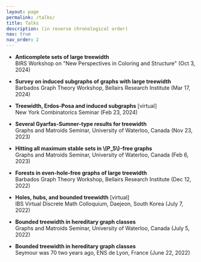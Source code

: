```yaml
---
layout: page
permalink: /talks/
title: Talks
description: (in reverse chronological order)
nav: true
nav_order: 2
---
```



* <b>Anticomplete sets of large treewidth</b>\
BIRS Workshop on "New Perspectives in Coloring and Structure" (Oct 3, 2024)

* <b>Survey on induced subgraphs of graphs with large treewidth</b>\
Barbados Graph Theory Workshop, Bellairs Research Institute (Mar 17, 2024)

* <b>Treewidth, Erdos-Posa and induced subgraphs</b> [virtual]\
   New York Combinatorics Seminar (Feb 23, 2024)

* <b>Several Gyarfas-Sumner-type results for treewidth</b>\
Graphs and Matroids Seminar, University of Waterloo, Canada (Nov 23, 2023)

* <b>Hitting all maximum stable sets in \\(P\_5\\)-free graphs</b>\
Graphs and Matroids Seminar, University of Waterloo, Canada (Feb 6, 2023)


* <b>Forests in even-hole-free graphs of large treewidth</b>\
Barbados Graph Theory Workshop, Bellairs Research Institute (Dec 12, 2022)


* <b>Holes, hubs, and bounded treewidth</b> [virtual]\
IBS Virtual Discrete Math Colloquium, Daejeon, South Korea (July 7, 2022)


* <b>Bounded treewidth in hereditary graph classes</b>\
Graphs and Matroids Seminar, University of Waterloo, Canada (July 5, 2022)


* <b>Bounded treewidth in hereditary graph classes</b>\
 Seymour was 70 two years ago, ENS de Lyon, France (June 22, 2022)
